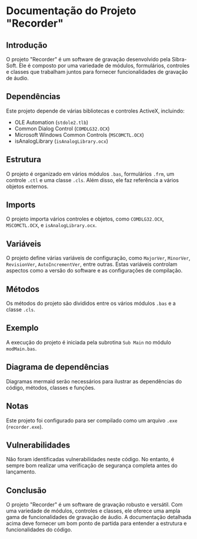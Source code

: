 # Documentação do Projeto "Recorder"

## Introdução

O projeto "Recorder" é um software de gravação desenvolvido pela Sibra-Soft. Ele é composto por uma variedade de módulos, formulários, controles e classes que trabalham juntos para fornecer funcionalidades de gravação de áudio.

## Dependências

Este projeto depende de várias bibliotecas e controles ActiveX, incluindo:

- OLE Automation (`stdole2.tlb`)
- Common Dialog Control (`COMDLG32.OCX`)
- Microsoft Windows Common Controls (`MSCOMCTL.OCX`)
- isAnalogLibrary (`isAnalogLibrary.ocx`)

## Estrutura

O projeto é organizado em vários módulos `.bas`, formulários `.frm`, um controle `.ctl` e uma classe `.cls`. Além disso, ele faz referência a vários objetos externos.

## Imports

O projeto importa vários controles e objetos, como `COMDLG32.OCX`, `MSCOMCTL.OCX`, e `isAnalogLibrary.ocx`.

## Variáveis

O projeto define várias variáveis de configuração, como `MajorVer`, `MinorVer`, `RevisionVer`, `AutoIncrementVer`, entre outras. Estas variáveis controlam aspectos como a versão do software e as configurações de compilação.

## Métodos

Os métodos do projeto são divididos entre os vários módulos `.bas` e a classe `.cls`.

## Exemplo

A execução do projeto é iniciada pela subrotina `Sub Main` no módulo `modMain.bas`.

## Diagrama de dependências

Diagramas mermaid serão necessários para ilustrar as dependências do código, métodos, classes e funções.

## Notas

Este projeto foi configurado para ser compilado como um arquivo `.exe` (`recorder.exe`).

## Vulnerabilidades

Não foram identificadas vulnerabilidades neste código. No entanto, é sempre bom realizar uma verificação de segurança completa antes do lançamento.

## Conclusão

O projeto "Recorder" é um software de gravação robusto e versátil. Com uma variedade de módulos, controles e classes, ele oferece uma ampla gama de funcionalidades de gravação de áudio. A documentação detalhada acima deve fornecer um bom ponto de partida para entender a estrutura e funcionalidades do código.